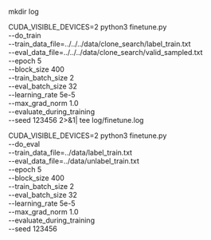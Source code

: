 mkdir log

CUDA_VISIBLE_DEVICES=2 python3 finetune.py \
    --do_train \
    --train_data_file=../../../data/clone_search/label_train.txt \
    --eval_data_file=../../../data/clone_search/valid_sampled.txt \
    --epoch 5 \
    --block_size 400 \
    --train_batch_size 2 \
    --eval_batch_size 32 \
    --learning_rate 5e-5 \
    --max_grad_norm 1.0 \
    --evaluate_during_training \
    --seed 123456 2>&1| tee log/finetune.log


CUDA_VISIBLE_DEVICES=2 python3 finetune.py \
    --do_eval \
    --train_data_file=../data/label_train.txt \
    --eval_data_file=../data/unlabel_train.txt \
    --epoch 5 \
    --block_size 400 \
    --train_batch_size 2 \
    --eval_batch_size 32 \
    --learning_rate 5e-5 \
    --max_grad_norm 1.0 \
    --evaluate_during_training \
    --seed 123456